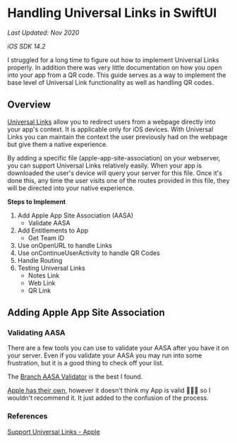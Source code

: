 # Handling Universal Links in SwiftUI

*Last Updated: Nov 2020*

*iOS SDK 14.2*

I struggled for a long time to figure out how to implement Universal Links properly. 
In addition there was very little documentation on how you open into your app from a QR code. 
This guide serves as a way to implement the base level of Universal Link functionality as 
well as handling QR codes.

## Overview

[Universal Links](https://developer.apple.com/ios/universal-links/) allow you to redirect users
from a webpage directly into your app's context. It is applicable only for iOS devices. 
With Universal Links you can maintain the context the user previously had on the webpage
but give them a native experience.

By adding a specific file (apple-app-site-association) on your webserver, you can support
Universal Links relatively easily. When your app is downloaded the user's device will query
your server for this file. Once it's done this, any time the user visits one of the routes provided
in this file, they will be directed into your native experience.

**Steps to Implement**

1. Add Apple App Site Association (AASA)
   * Validate AASA 
2. Add Entitlements to App
   * Get Team ID
3. Use onOpenURL to handle Links
4. Use onContinueUserActivity to handle QR Codes
5. Handle Routing 
6. Testing Universal Links
   * Notes Link
   * Web Link
   * QR Link 

## Adding Apple App Site Association

### Validating AASA

There are a few tools you can use to validate your AASA after you have it on your server.
Even if you validate your AASA you may run into some frustration, but it is a good thing
to check off your list.

The [Branch AASA Validator](https://branch.io/resources/aasa-validator/) is the best I found.


[Apple has their own](https://search.developer.apple.com/appsearch-validation-tool), however it doesn't think my App is valid 🤷🏽‍♂️ so I wouldn't recommend it. 
It just added to the confusion of the process.




### References

[Support Universal Links - Apple](https://developer.apple.com/library/archive/documentation/General/Conceptual/AppSearch/UniversalLinks.html)
